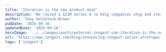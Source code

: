 ```yaml
---
title: 'Iteration is the new product moat'
description: "We raised a $21M Series A to help companies ship and iterate faster. Inngest's step-function architecture and built-in observability let any engineer quickly productionize workflows and agents—without touching infrastructure."
author: 'Tony Holdstock-Brown'
pubDate: '2025-09-16'
updatedDate: '2025-09-16'
heroImage: '../../images/posts/external-inngest-com-iteration-is-the-new-product-moat/banner_16_9-1-20250916-160453.jpg'
url: 'https://www.inngest.com/blog/announcing-inngest-series-a?ref=pwv.com'
tags: ['inngest']
---
```

